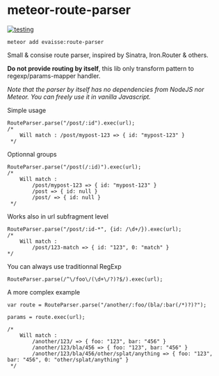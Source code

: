 meteor-route-parser
=====

[![testing](https://travis-ci.org/evaisse/meteor-route-parser.svg?branch=master)](https://travis-ci.org/evaisse/meteor-route-parser)

    meteor add evaisse:route-parser


Small & consise route parser, inspired by Sinatra, Iron.Router & others.

**Do not provide routing by itself**, this lib only transform pattern to regexp/params-mapper handler.

*Note that the parser by itself has no dependencies from NodeJS nor Meteor. You can freely use it in vanilla Javascript.*

Simple usage


    RouteParser.parse("/post/:id").exec(url);
    /*
        Will match : /post/mypost-123 => { id: "mypost-123" }
     */

Optionnal groups

    RouteParser.parse("/post(/:id)").exec(url);
    /*
        Will match :
            /post/mypost-123 => { id: "mypost-123" }
            /post => { id: null }
            /post/ => { id: null }
     */

Works also in url subfragment level

    RouteParser.parse("/post/:id-*", {id: /\d+/}).exec(url);
    /*
        Will match :
            /post/123-match => { id: "123", 0: "match" }
    */

You can always use traditionnal RegExp

    RouteParser.parse(/^\/foo\/(\d+\/?)?$/).exec(url);

A more complex example

    var route = RouteParser.parse("/another/:foo/(bla/:bar(/*)?)?");

    params = route.exec(url);

    /*
        Will match :
            /another/123/ => { foo: "123", bar: "456" }
            /another/123/bla/456 => { foo: "123", bar: "456" }
            /another/123/bla/456/other/splat/anything => { foo: "123", bar: "456", 0: "other/splat/anything" }
     */
